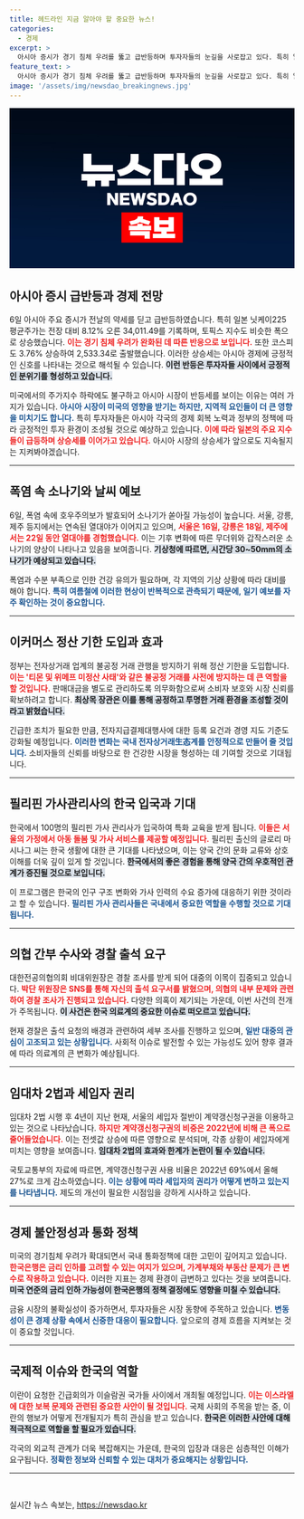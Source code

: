 ```yaml
---
title: 헤드라인 지금 알아야 할 중요한 뉴스!
categories:
  - 경제
excerpt: >
  아시아 증시가 경기 침체 우려를 뚫고 급반등하며 투자자들의 눈길을 사로잡고 있다. 특히 일본과 한국의 주요 지수가 큰 폭으로 상승, 희망의 신호를 보이고 있다. 클릭하여 더 알아보세요!
feature_text: >
  아시아 증시가 경기 침체 우려를 뚫고 급반등하며 투자자들의 눈길을 사로잡고 있다. 특히 일본과 한국의 주요 지수가 큰 폭으로 상승, 희망의 신호를 보이고 있다. 클릭하여 더 알아보세요!
image: '/assets/img/newsdao_breakingnews.jpg'
---
```


<p><img src="/assets/img/newsdao_breakingnews.jpg" alt="ontimetimes 속보" /></p>

<h2 data-ke-size="size26">아시아 증시 급반등과 경제 전망</h2>

<p data-ke-size="size16">6일 아시아 주요 증시가 전날의 약세를 딛고 급반등하였습니다. 특히 일본 닛케이225 평균주가는 전장 대비 8.12% 오른 34,011.49를 기록하며, 토픽스 지수도 비슷한 폭으로 상승했습니다. <b><span style="color: #ee2323;">이는 경기 침체 우려가 완화된 데 따른 반응으로 보입니다.</span></b> 또한 코스피도 3.76% 상승하여 2,533.34로 출발했습니다. 이러한 상승세는 아시아 경제에 긍정적인 신호를 나타내는 것으로 해석될 수 있습니다. <b><span style="background-color: #21538527;">이런 반등은 투자자들 사이에서 긍정적인 분위기를 형성하고 있습니다.</span></b></p>

<p data-ke-size="size16">미국에서의 주가지수 하락에도 불구하고 아시아 시장이 반등세를 보이는 이유는 여러 가지가 있습니다. <b><span style="color: #1a5490;">아시아 시장이 미국의 영향을 받기는 하지만, 지역적 요인들이 더 큰 영향을 미치기도 합니다.</span></b> 특히 투자자들은 아시아 각국의 경제 회복 노력과 정부의 정책에 따라 긍정적인 투자 환경이 조성될 것으로 예상하고 있습니다. <b><span style="color: #ee2323;">이에 따라 일본의 주요 지수들이 급등하며 상승세를 이어가고 있습니다.</span></b> 아시아 시장의 상승세가 앞으로도 지속될지는 지켜봐야겠습니다.</p>

<hr>

<h2 data-ke-size="size26">폭염 속 소나기와 날씨 예보</h2>

<p data-ke-size="size16">6일, 폭염 속에 호우주의보가 발효되어 소나기가 쏟아질 가능성이 높습니다. 서울, 강릉, 제주 등지에서는 연속된 열대야가 이어지고 있으며, <b><span style="color: #ee2323;">서울은 16일, 강릉은 18일, 제주에서는 22일 동안 열대야를 경험했습니다.</span></b> 이는 기후 변화에 따른 무더위와 갑작스러운 소나기의 양상이 나타나고 있음을 보여줍니다. <b><span style="background-color: #21538527;">기상청에 따르면, 시간당 30~50mm의 소나기가 예상되고 있습니다.</span></b></p>

<p data-ke-size="size16">폭염과 수분 부족으로 인한 건강 유의가 필요하며, 각 지역의 기상 상황에 따라 대비를 해야 합니다. <b><span style="color: #1a5490;">특히 여름철에 이러한 현상이 반복적으로 관측되기 때문에, 일기 예보를 자주 확인하는 것이 중요합니다.</span></b></p>

<hr>

<h2 data-ke-size="size26">이커머스 정산 기한 도입과 효과</h2>

<p data-ke-size="size16">정부는 전자상거래 업계의 불공정 거래 관행을 방지하기 위해 정산 기한을 도입합니다. <b><span style="color: #ee2323;">이는 '티몬 및 위메프 미정산 사태'와 같은 불공정 거래를 사전에 방지하는 데 큰 역할을 할 것입니다.</span></b> 판매대금을 별도로 관리하도록 의무화함으로써 소비자 보호와 시장 신뢰를 확보하려고 합니다. <b><span style="background-color: #21538527;">최상목 장관은 이를 통해 공정하고 투명한 거래 환경을 조성할 것이라고 밝혔습니다.</span></b></p>

<p data-ke-size="size16">긴급한 조치가 필요한 만큼, 전자지급결제대행사에 대한 등록 요건과 경영 지도 기준도 강화될 예정입니다. <b><span style="color: #1a5490;">이러한 변화는 국내 전자상거래生态계를 안정적으로 만들어 줄 것입니다.</span></b> 소비자들의 신뢰를 바탕으로 한 건강한 시장을 형성하는 데 기여할 것으로 기대됩니다.</p>

<hr>

<h2 data-ke-size="size26">필리핀 가사관리사의 한국 입국과 기대</h2>

<p data-ke-size="size16">한국에서 100명의 필리핀 가사 관리사가 입국하여 특화 교육을 받게 됩니다. <b><span style="color: #ee2323;">이들은 서울의 가정에서 아동 돌봄 및 가사 서비스를 제공할 예정입니다.</span></b> 필리핀 출신의 글로리 마시나그 씨는 한국 생활에 대한 큰 기대를 나타냈으며, 이는 양국 간의 문화 교류와 상호 이해를 더욱 깊이 있게 할 것입니다. <b><span style="background-color: #21538527;">한국에서의 좋은 경험을 통해 양국 간의 우호적인 관계가 증진될 것으로 보입니다.</span></b></p>

<p data-ke-size="size16">이 프로그램은 한국의 인구 구조 변화와 가사 인력의 수요 증가에 대응하기 위한 것이라고 할 수 있습니다. <b><span style="color: #1a5490;">필리핀 가사 관리사들은 국내에서 중요한 역할을 수행할 것으로 기대됩니다.</span></b></p>

<hr>

<h2 data-ke-size="size26">의협 간부 수사와 경찰 출석 요구</h2>

<p data-ke-size="size16">대한전공의협의회 비대위원장은 경찰 조사를 받게 되어 대중의 이목이 집중되고 있습니다. <b><span style="color: #ee2323;">박단 위원장은 SNS를 통해 자신의 출석 요구서를 밝혔으며, 의협의 내부 문제와 관련하여 경찰 조사가 진행되고 있습니다.</span></b> 다양한 의혹이 제기되는 가운데, 이번 사건의 전개가 주목됩니다. <b><span style="background-color: #21538527;">이 사건은 한국 의료계의 중요한 이슈로 떠오르고 있습니다.</span></b></p>

<p data-ke-size="size16">현재 경찰은 출석 요청의 배경과 관련하여 세부 조사를 진행하고 있으며, <b><span style="color: #1a5490;">일반 대중의 관심이 고조되고 있는 상황입니다.</span></b> 사회적 이슈로 발전할 수 있는 가능성도 있어 향후 결과에 따라 의료계의 큰 변화가 예상됩니다.</p>

<hr>

<h2 data-ke-size="size26">임대차 2법과 세입자 권리</h2>

<p data-ke-size="size16">임대차 2법 시행 후 4년이 지난 현재, 서울의 세입자 절반이 계약갱신청구권을 이용하고 있는 것으로 나타났습니다. <b><span style="color: #ee2323;"> 하지만 계약갱신청구권의 비중은 2022년에 비해 큰 폭으로 줄어들었습니다.</span></b> 이는 전셋값 상승에 따른 영향으로 분석되며, 각종 상황이 세입자에게 미치는 영향을 보여줍니다. <b><span style="background-color: #21538527;">임대차 2법의 효과와 한계가 논란이 될 수 있습니다.</span></b></p>

<p data-ke-size="size16">국토교통부의 자료에 따르면, 계약갱신청구권 사용 비율은 2022년 69%에서 올해 27%로 크게 감소하였습니다. <b><span style="color: #1a5490;">이는 상황에 따라 세입자의 권리가 어떻게 변하고 있는지를 나타냅니다.</span></b> 제도의 개선이 필요한 시점임을 강하게 시사하고 있습니다.</p>

<hr>

<h2 data-ke-size="size26">경제 불안정성과 통화 정책</h2>

<p data-ke-size="size16">미국의 경기침체 우려가 확대되면서 국내 통화정책에 대한 고민이 깊어지고 있습니다. <b><span style="color: #ee2323;">한국은행은 금리 인하를 고려할 수 있는 여지가 있으며, 가계부채와 부동산 문제가 큰 변수로 작용하고 있습니다.</span></b> 이러한 지표는 경제 환경이 급변하고 있다는 것을 보여줍니다. <b><span style="background-color: #21538527;">미국 연준의 금리 인하 가능성이 한국은행의 정책 결정에도 영향을 미칠 수 있습니다.</span></b></p>

<p data-ke-size="size16">금융 시장의 불확실성이 증가하면서, 투자자들은 시장 동향에 주목하고 있습니다. <b><span style="color: #1a5490;">변동성이 큰 경제 상황 속에서 신중한 대응이 필요합니다.</span></b> 앞으로의 경제 흐름을 지켜보는 것이 중요할 것입니다.</p>

<hr>

<h2 data-ke-size="size26">국제적 이슈와 한국의 역할</h2>

<p data-ke-size="size16">이란이 요청한 긴급회의가 이슬람권 국가들 사이에서 개최될 예정입니다. <b><span style="color: #ee2323;">이는 이스라엘에 대한 보복 문제와 관련된 중요한 사안이 될 것입니다.</span></b> 국제 사회의 주목을 받는 중, 이란의 행보가 어떻게 전개될지가 특히 관심을 받고 있습니다. <b><span style="background-color: #21538527;">한국은 이러한 사안에 대해 적극적으로 역할을 할 필요가 있습니다.</span></b></p>

<p data-ke-size="size16">각국의 외교적 관계가 더욱 복잡해지는 가운데, 한국의 입장과 대응은 심층적인 이해가 요구됩니다. <b><span style="color: #1a5490;">정확한 정보와 신뢰할 수 있는 대처가 중요해지는 상황입니다.</span></b></p>

<hr>

<p data-ke-size="size16">&nbsp;</p>
실시간 뉴스 속보는, <a href="https://newsdao.kr" rel="dofollow">https://newsdao.kr</a>


